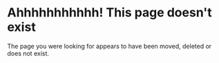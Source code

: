 # Ahhhhhhhhhhh! This page doesn't exist
The page you were looking for appears to have been moved, deleted or does not exist.
